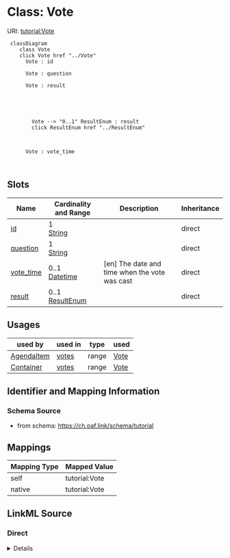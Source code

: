 

# Class: Vote 



URI: [tutorial:Vote](https://ch.paf.link/schema/tutorial/Vote)






```mermaid
 classDiagram
    class Vote
    click Vote href "../Vote"
      Vote : id
        
      Vote : question
        
      Vote : result
        
          
    
        
        
        Vote --> "0..1" ResultEnum : result
        click ResultEnum href "../ResultEnum"
    

        
      Vote : vote_time
        
      
```




<!-- no inheritance hierarchy -->


## Slots

| Name | Cardinality and Range | Description | Inheritance |
| ---  | --- | --- | --- |
| [id](id.md) | 1 <br/> [String](String.md) |  | direct |
| [question](question.md) | 1 <br/> [String](String.md) |  | direct |
| [vote_time](vote_time.md) | 0..1 <br/> [Datetime](Datetime.md) | [en] The date and time when the vote was cast | direct |
| [result](result.md) | 0..1 <br/> [ResultEnum](ResultEnum.md) |  | direct |





## Usages

| used by | used in | type | used |
| ---  | --- | --- | --- |
| [AgendaItem](AgendaItem.md) | [votes](votes.md) | range | [Vote](Vote.md) |
| [Container](Container.md) | [votes](votes.md) | range | [Vote](Vote.md) |






## Identifier and Mapping Information







### Schema Source


* from schema: https://ch.paf.link/schema/tutorial




## Mappings

| Mapping Type | Mapped Value |
| ---  | ---  |
| self | tutorial:Vote |
| native | tutorial:Vote |







## LinkML Source

<!-- TODO: investigate https://stackoverflow.com/questions/37606292/how-to-create-tabbed-code-blocks-in-mkdocs-or-sphinx -->

### Direct

<details>
```yaml
name: Vote
from_schema: https://ch.paf.link/schema/tutorial
slots:
- id
- question
- vote_time
- result

```
</details>

### Induced

<details>
```yaml
name: Vote
from_schema: https://ch.paf.link/schema/tutorial
attributes:
  id:
    name: id
    from_schema: https://ch.paf.link/schema/tutorial
    rank: 1000
    identifier: true
    alias: id
    owner: Vote
    domain_of:
    - Session
    - AgendaItem
    - Vote
    - Container
    range: string
    required: true
  question:
    name: question
    from_schema: https://ch.paf.link/schema/tutorial
    rank: 1000
    alias: question
    owner: Vote
    domain_of:
    - Vote
    range: string
    required: true
  vote_time:
    name: vote_time
    description: '[en] The date and time when the vote was cast. [de] Das Datum und
      die Uhrzeit, zu der die Abstimmung abgegeben wurde.

      '
    from_schema: https://ch.paf.link/schema/tutorial
    rank: 1000
    slot_uri: tutorial:voteTime
    alias: vote_time
    owner: Vote
    domain_of:
    - Vote
    range: datetime
  result:
    name: result
    from_schema: https://ch.paf.link/schema/tutorial
    rank: 1000
    alias: result
    owner: Vote
    domain_of:
    - Vote
    range: result_enum

```
</details>